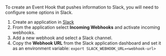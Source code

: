 To create an Event Hook that pushes information to Slack, you will need to configure some options in Slack.

1. Create an application in [Slack](https://api.slack.com/apps?new_app=1)
2. From the application select **Incoming Webhooks** and activate incoming webhooks.
3. Add a new webhook and select a Slack channel.
4. Copy the **Webhook URL** from the Slack application dashboard and set it as an environment variable: 
    `export SLACK_WEBHOOK_URL=<webhook-url>`

